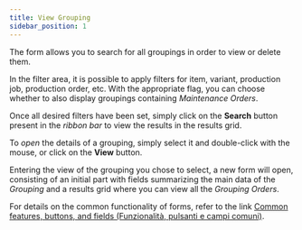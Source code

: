 ```yaml
---
title: View Grouping
sidebar_position: 1
---
```


The form allows you to search for all groupings in order to view or delete them.

In the filter area, it is possible to apply filters for item, variant, production job, production order, etc. With the appropriate flag, you can choose whether to also display groupings containing *Maintenance Orders*.

Once all desired filters have been set, simply click on the **Search** button present in the *ribbon bar* to view the results in the results grid.

To *open* the details of a grouping, simply select it and double-click with the mouse, or click on the **View** button.

Entering the view of the grouping you chose to select, a new form will open, consisting of an initial part with fields summarizing the main data of the *Grouping* and a results grid where you can view all the *Grouping Orders*.

For details on the common functionality of forms, refer to the link [Common features, buttons, and fields (Funzionalità, pulsanti e campi comuni)](/docs/guide/common).